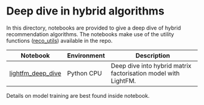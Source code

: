 # Deep dive in hybrid algorithms

In this directory, notebooks are provided to give a deep dive of hybrid recommendation algorithms. The notebooks make use of the utility functions ([reco_utils](reco_utils)) available in the repo.

| Notebook | Environment | Description |
| --- | --- | --- |
| [lightfm_deep_dive](lightfm_deep_dive.ipynb) | Python CPU | Deep dive into hybrid matrix factorisation model with LightFM.

Details on model training are best found inside notebook.
